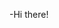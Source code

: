-Hi there! 
<!---
I am Güray and am interested in  Geo Data/ Data Science, Machine Learning and Computer Vision. I had a background in HTML, CSS and JavaScript in my bachelor. As a final thesis , i personelly developed a Google Mashup project that calcutes the area and length of selected two points on the Elipsoid by using Geodasy Formulas.I continue my education on Geodesy and Geoinformation Science field.Currently, i am  eager to develop myself on Python,Numpy,Pandas,PostGRE SQL,Open-CV,Scikit-Learn,PyTorch. 
--->
<!---
guraycetin35/guraycetin35 is a ✨ special ✨ repository because its `README.md` (this file) appears on your GitHub profile.
You can click the Preview link to take a look at your changes.
--->
